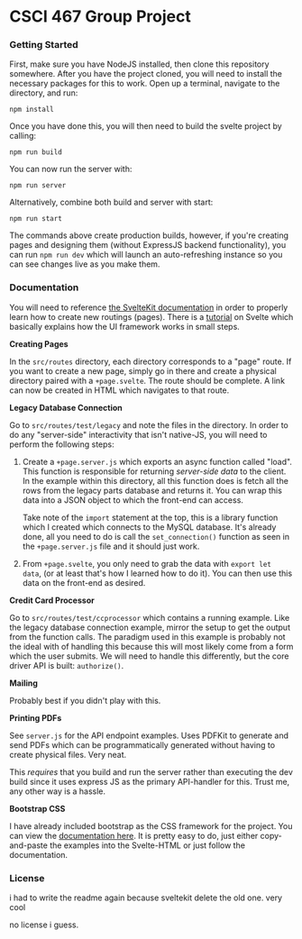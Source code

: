 
# CSCI 467 Group Project

### Getting Started

First, make sure you have NodeJS installed, then clone this repository somewhere.
After you have the project cloned, you will need to install the necessary packages
for this to work. Open up a terminal, navigate to the directory, and run:

```
npm install
```

Once you have done this, you will then need to build the svelte project by calling:

```
npm run build
```

You can now run the server with:

```
npm run server
```

Alternatively, combine both build and server with start:

```
npm run start
```

The commands above create production builds, however, if you're creating
pages and designing them (without ExpressJS backend functionality), you
can run `npm run dev` which will launch an auto-refreshing instance so you
can see changes live as you make them.

### Documentation

You will need to reference [the SvelteKit documentation](https://kit.svelte.dev/docs/introduction)
in order to properly learn how to create new routings (pages). There is a [tutorial](https://learn.svelte.dev/tutorial/welcome-to-svelte)
on Svelte which basically explains how the UI framework works in small steps.

**Creating Pages**

In the `src/routes` directory, each directory corresponds to a "page" route.
If you want to create a new page, simply go in there and create a physical
directory paired with a `+page.svelte`. The route should be complete. A link
can now be created in HTML which navigates to that route.

**Legacy Database Connection**

Go to `src/routes/test/legacy` and note the files in the directory. In order
to do any "server-side" interactivity that isn't native-JS, you will need
to perform the following steps:

1.  Create a `+page.server.js` which exports an async function called "load".
    This function is responsible for returning *server-side data* to the client.
    In the example within this directory, all this function does is fetch
    all the rows from the legacy parts database and returns it. You can
    wrap this data into a JSON object to which the front-end can access.
    
    Take note of the `import` statement at the top, this is a library
    function which I created which connects to the MySQL database. It's
    already done, all you need to do is call the `set_connection()` function
    as seen in the `+page.server.js` file and it should just work.

2.  From `+page.svelte`, you only need to grab the data with `export let data`,
    (or at least that's how I learned how to do it). You can then use this
    data on the front-end as desired.

**Credit Card Processor**

Go to `src/routes/test/ccprocessor` which contains a running example.
Like the legacy database connection example, mirror the setup to get the
output from the function calls. The paradigm used in this example is probably
not the ideal with of handling this because this will most likely come from
a form which the user submits. We will need to handle this differently, but
the core driver API is built: `authorize()`.

**Mailing**

Probably best if you didn't play with this.

**Printing PDFs**

See `server.js` for the API endpoint examples. Uses PDFKit to generate and send
PDFs which can be programmatically generated without having to create physical
files. Very neat.

This *requires* that you build and run the server rather than executing the dev
build since it uses express JS as the primary API-handler for this. Trust me,
any other way is a hassle.

**Bootstrap CSS**

I have already included bootstrap as the CSS framework for the project. You
can view the [documentation here](https://getbootstrap.com/docs/5.3/customize/overview/).
It is pretty easy to do, just either copy-and-paste the examples into
the Svelte-HTML or just follow the documentation.

### License

i had to write the readme again because sveltekit delete the old one. very cool

no license i guess.

